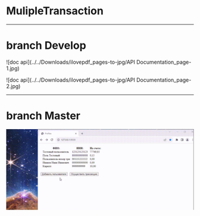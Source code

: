 # MulipleTransaction

___
# branch Develop

![doc api](../../Downloads/ilovepdf_pages-to-jpg/API Documentation_page-1.jpg)

![doc api](../../Downloads/ilovepdf_pages-to-jpg/API Documentation_page-2.jpg)
___
# branch Master

![online-store-catalog](https://github.com/Tolokov/MulipleTransaction/blob/master/preview.gif?raw=true)
